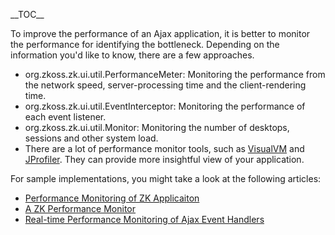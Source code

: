 \_\_TOC\_\_

To improve the performance of an Ajax application, it is better to
monitor the performance for identifying the bottleneck. Depending on the
information you'd like to know, there are a few approaches.

- <javadoc type="interface">org.zkoss.zk.ui.util.PerformanceMeter</javadoc>:
  Monitoring the performance from the network speed, server-processing
  time and the client-rendering time.
- <javadoc type="interface">org.zkoss.zk.ui.util.EventInterceptor</javadoc>:
  Monitoring the performance of each event listener.
- <javadoc type="interface">org.zkoss.zk.ui.util.Monitor</javadoc>:
  Monitoring the number of desktops, sessions and other system load.
- There are a lot of performance monitor tools, such as
  [VisualVM](https://visualvm.github.io/) and
  [JProfiler](http://www.ej-technologies.com/products/jprofiler/overview.html).
  They can provide more insightful view of your application.

For sample implementations, you might take a look at the following
articles:

- [Performance Monitoring of ZK
  Applicaiton](Small_Talks/2009/June/Performance_Monitoring_of_ZK_Applicaiton)
- [A ZK Performance
  Monitor](Small_Talks/2010/January/A_ZK_Performance_Monitor)
- [Real-time Performance Monitoring of Ajax Event
  Handlers](Small_Talks/2010/April/Real-time_Performance_Monitoring_of_Ajax_Event_Handlers)
